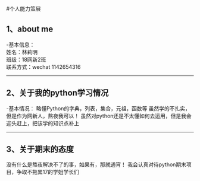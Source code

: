#个人能力策展

## 1、about me
  -基本信息：  
    姓名：林莉明  
    班级：18网新2班  
    联系方式：wechat 1142654316  
    
***

## 2、关于我的python学习情况
  -基本情况：
    略懂Python的字典，列表，集合，元祖，函数等
    虽然学的不扎实，但是作为网新人，熬夜我可以！
    虽然对python还是不太懂如何去运用，但是我会迎头赶上，把该学的知识点补上
  
***

## 3、关于期末的态度
   没有什么是熬夜解决不了的事，如果有，那就通宵！
   我会认真对待python期末项目，争取不拖累17的学姐学长们
